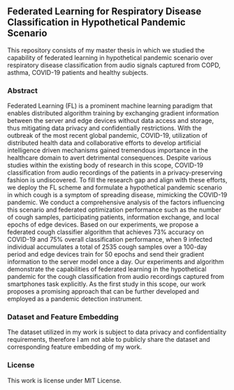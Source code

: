 ## Federated Learning for Respiratory Disease Classification in Hypothetical Pandemic Scenario
This repository consists of my master thesis in which we studied the capability of federated learning in hypothetical pandemic scenario over respiratory disease classification from audio signals captured from COPD, asthma, COVID-19 patients and healthy subjects.

### Abstract
Federated Learning (FL) is a prominent machine learning paradigm that enables distributed algorithm training by exchanging gradient information between the server and edge devices without data access and storage, thus mitigating data privacy and confidentially restrictions. With the outbreak of the most recent global pandemic, COVID-19, utilization of distributed health data and collaborative efforts to develop artificial intelligence driven mechanisms gained tremendous importance in the healthcare domain to avert detrimental consequences. Despite various studies within the existing body of research in this scope, COVID-19 classification from audio recordings of the patients in a privacy-preserving fashion is undiscovered. To fill the research gap and align with these efforts, we deploy the FL scheme and formulate a hypothetical pandemic scenario in which cough is a symptom of spreading disease, mimicking the COVID-19 pandemic. We conduct a comprehensive analysis of the factors influencing this scenario and federated optimization performance such as the number of cough samples, participating patients, information exchange, and local epochs of edge devices. Based on our experiments, we propose a federated cough classifier algorithm that achieves 73% accuracy on COVID-19 and 75% overall classification performance, when 9 infected individual accumulates a total of 2535 cough samples over a 100-day period and edge devices train for 50 epochs and send their gradient information to the server model once a day. Our experiments and algorithm demonstrate the capabilities of federated learning in the hypothetical pandemic for the cough classification from audio recordings captured from smartphones task explicitly. As the first study in this scope, our work proposes a promising approach that can be further developed and employed as a pandemic detection instrument.

### Dataset and Feature Embedding
The dataset utilized in my work is subject to data privacy and confidentiality requirements, therefore I am not able to publicly share the dataset and corresponding feature embedding of my work.

### License
This work is license under MIT License.
